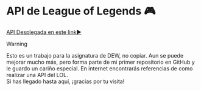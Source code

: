 # API de League of Legends 🎮

[API Desplegada en este link▶️](https://resetmenow.github.io/API-League-of-Legends/)

> [!WARNING]
> Esto es un trabajo para la asignatura de DEW, no copiar. Aun se puede mejorar mucho más, pero forma parte de mi primer repositorio en GitHub y le guardo un cariño especial. En internet encontrarás referencias de como realizar una API del LOL.  
> Si has llegado hasta aquí, ¡gracias por tu visita!
